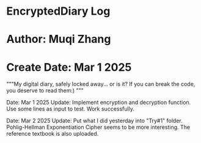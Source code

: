 # EncryptedDiary Log
# Author: Muqi Zhang
# Create Date: Mar 1 2025

"""My digital diary, safely locked away... or is it? If you can break the code, you deserve to read them:) """

Date: Mar 1 2025
Update: 
	Implement encryption and decryption function. 
	Use some lines as input to test. Work successfully. 

Date: Mar 2 2025
Update: 
	Put what I did yesterday into "Try#1" folder. 
	Pohlig-Hellman Exponentiation Cipher seems to be more interesting. 
	The reference textbook is also uploaded. 

